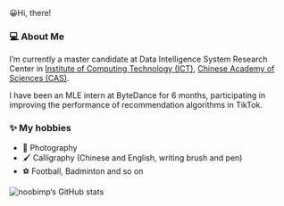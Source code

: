 😀Hi, there!

### 💻 About Me

I’m currently a master candidate at Data Intelligence System Research Center in [Institute of Computing Technology (ICT)](http://www.ict.ac.cn/), [Chinese Academy of Sciences (CAS)](http://www.cas.ac.cn/).

I have been an MLE intern at ByteDance for 6 months, participating in improving the performance of recommendation algorithms in TikTok.

### ✨ My hobbies
- 📸 Photography
- 🖌️ Calligraphy (Chinese and English, writing brush and pen)
- ⚽ Football, Badminton and so on


![noobimp‘s GitHub stats](https://github-readme-stats.vercel.app/api?username=noobimp&show_icons=true&theme=radical&count_private=true)
